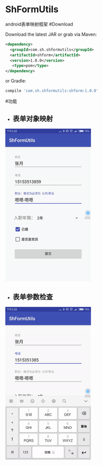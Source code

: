 # ShFormUtils
android表单映射框架
#Download

Download the latest JAR or grab via Maven:
~~~xml
<dependency>
  <groupId>com.sh.shformutils</groupId>
  <artifactId>shform</artifactId>
  <version>1.0.0</version>
   <type>pom</type>
</dependency>
~~~
or Gradle:
~~~gradle
compile 'com.sh.shformutils:shform:1.0.0'
~~~
#功能
* ## 表单对象映射
![](1.gif)
* ## 表单参数检查
![](2.gif)